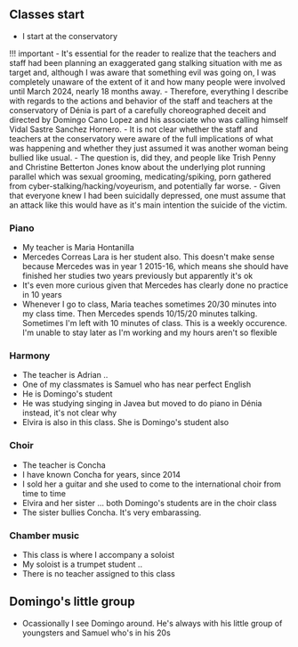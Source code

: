 ## Classes start

- I start at the conservatory

!!! important
    - It's essential for the reader to realize that the teachers and staff had been planning an exaggerated gang stalking situation with me as target and, although I was aware that something evil was going on, I was completely unaware of the extent of it and how many people were involved until March 2024, nearly 18 months away.
    - Therefore, everything I describe with regards to the actions and behavior of the staff and teachers at the conservatory of Dénia is part of a carefully choreographed deceit and directed by Domingo Cano Lopez and his associate who was calling himself Vidal Sastre Sanchez Hornero.
    - It is not clear whether the staff and teachers at the conservatory were aware of the full implications of what was happening and whether they just assumed it was another woman being bullied like usual.
    - The question is, did they, and people like Trish Penny and Christine Betterton Jones know about the underlying plot running parallel which was sexual grooming, medicating/spiking, porn gathered from cyber-stalking/hacking/voyeurism, and potentially far worse.
    - Given that everyone knew I had been suicidally depressed, one must assume that an attack like this would have as it's main intention the suicide of the victim.

### Piano

- My teacher is Maria Hontanilla
- Mercedes Correas Lara is her student also. This doesn't make sense because Mercedes was in year 1 2015-16, which means she should have finished her studies two years previously but apparently it's ok
- It's even more curious given that Mercedes has clearly done no practice in 10 years
- Whenever I go to class, Maria teaches sometimes 20/30 minutes into my class time. Then Mercedes spends 10/15/20 minutes talking. Sometimes I'm left with 10 minutes of class. This is a weekly occurence. I'm unable to stay later as I'm working and my hours aren't so flexible

### Harmony

- The teacher is Adrian ..
- One of my classmates is Samuel who has near perfect English
- He is Domingo's student
- He was studying singing in Javea but moved to do piano in Dénia instead, it's not clear why
- Elvira is also in this class. She is Domingo's student also

### Choir

- The teacher is Concha 
- I have known Concha for years, since 2014
- I sold her a guitar and she used to come to the international choir from time to time
- Elvira and her sister ... both Domingo's students are in the choir class
- The sister bullies Concha. It's very embarassing.

### Chamber music

- This class is where I accompany a soloist
- My soloist is a trumpet student ..
- There is no teacher assigned to this class

## Domingo's little group

- Ocassionally I see Domingo around. He's always with his little group of youngsters and Samuel who's in his 20s

